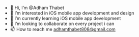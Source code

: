 - 👋 Hi, I’m @Adham Thabet
- 👀 I’m interested in iOS mobile app development and design
- 🌱 I’m currently learning iOS mobile app development
- 💞️ I’m looking to collaborate on every project i can
- 📫 How to reach me adhamthabet808@gmail.com

<!---
AdhamThabet1/AdhamThabet1 is a ✨ special ✨ repository because its `README.md` (this file) appears on your GitHub profile.
You can click the Preview link to take a look at your changes.
--->
